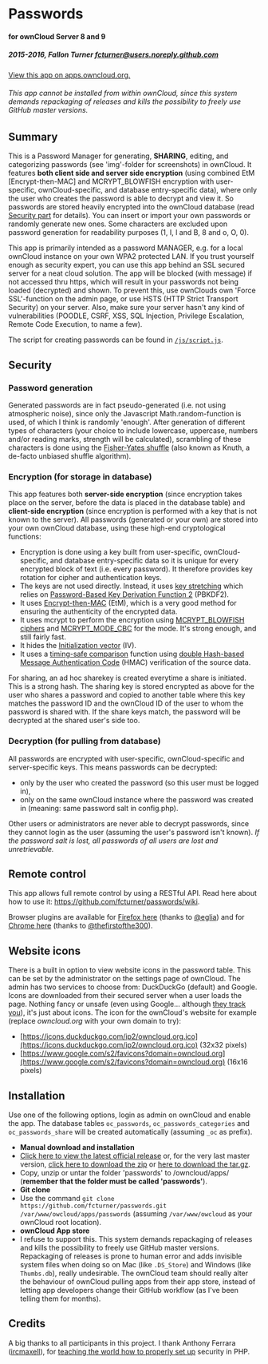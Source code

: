 # Passwords
#### for ownCloud Server 8 and 9
##### 2015-2016, Fallon Turner <fcturner@users.noreply.github.com>
[View this app on apps.owncloud.org.](https://apps.owncloud.com/content/show.php/Passwords?content=170480)

###### This app cannot be installed from within ownCloud, since this system demands repackaging of releases and kills the possibility to freely use GitHub master versions.

## Summary
This is a Password Manager for generating, **SHARING**, editing, and categorizing passwords (see 'img'-folder for screenshots) in ownCloud. It features **both client side and server side encryption** (using combined EtM [Encrypt-then-MAC] and MCRYPT_BLOWFISH encryption with user-specific, ownCloud-specific, and database entry-specific data), where only the user who creates the password is able to decrypt and view it. So passwords are stored heavily encrypted into the ownCloud database (read [Security part](https://github.com/fcturner/passwords#security) for details). You can insert or import your own passwords or randomly generate new ones. Some characters are excluded upon password generation for readability purposes (1, I, l and B, 8 and o, O, 0).

This app is primarily intended as a password MANAGER, e.g. for a local ownCloud instance on your own WPA2 protected LAN. If you trust yourself enough as security expert, you can use this app behind an SSL secured server for a neat cloud solution. The app will be blocked (with message) if not accessed thru https, which will result in your passwords not being loaded (decrypted) and shown. To prevent this, use ownClouds own 'Force SSL'-function on the admin page, or use HSTS (HTTP Strict Transport Security) on your server. Also, make sure your server hasn't any kind of vulnerabilities (POODLE, CSRF, XSS, SQL Injection, Privilege Escalation, Remote Code Execution, to name a few).

The script for creating passwords can be found in [`/js/script.js`](/js/script.js#L1666-L1745).

## Security
### Password generation
Generated passwords are in fact pseudo-generated (i.e. not using atmospheric noise), since only the Javascript Math.random-function is used, of which I think is randomly 'enough'. After generation of different types of characters (your choice to include lowercase, uppercase, numbers and/or reading marks, strength will be calculated), scrambling of these characters is done using the [Fisher-Yates shuffle](http://en.wikipedia.org/wiki/Fisher%E2%80%93Yates_shuffle) (also known as Knuth, a de-facto unbiased shuffle algorithm).
### Encryption (for storage in database)
This app features both **server-side encryption** (since encryption takes place on the server, before the data is placed in the database table) and **client-side encryption** (since encryption is performed with a key that is not known to the server). All passwords (generated or your own) are stored into your own ownCloud database, using these high-end cryptological functions:
* Encryption is done using a key built from user-specific, ownCloud-specific, and database entry-specific data so it is unique for every encrypted block of text (i.e. every password). It therefore provides key rotation for cipher and authentication keys.
* The keys are not used directly. Instead, it uses [key stretching](http://en.wikipedia.org/wiki/Key_stretching) which relies on [Password-Based Key Derivation Function 2](http://en.wikipedia.org/wiki/PBKDF2) (PBKDF2).
* It uses [Encrypt-then-MAC](http://en.wikipedia.org/wiki/Authenticated_encryption#Approaches_to_Authenticated_Encryption) (EtM), which is a very good method for ensuring the authenticity of the encrypted data.
* It uses mcrypt to perform the encryption using [MCRYPT_BLOWFISH ciphers](https://en.wikipedia.org/wiki/Blowfish_(cipher)) and [MCRYPT_MODE_CBC](https://en.wikipedia.org/wiki/Block_cipher_mode_of_operation#Cipher_Block_Chaining_.28CBC.29) for the mode. It's strong enough, and still fairly fast.
* It hides the [Initialization vector](http://en.wikipedia.org/wiki/Initialization_vector) (IV).
* It uses a [timing-safe comparison](http://blog.ircmaxell.com/2014/11/its-all-about-time.html) function using [double Hash-based Message Authentication Code](http://en.wikipedia.org/wiki/Hash-based_message_authentication_code) (HMAC) verification of the source data.

For sharing, an ad hoc sharekey is created everytime a share is initiated. This is a strong hash. The sharing key is stored encrypted as above for the user who shares a password and copied to another table where this key matches the password ID and the ownCloud ID of the user to whom the password is shared with. If the share keys match, the password will be decrypted at the shared user's side too. 

### Decryption (for pulling from database)
All passwords are encrypted with user-specific, ownCloud-specific and server-specific keys. This means passwords can be decrypted:
* only by the user who created the password (so this user must be logged in),
* only on the same ownCloud instance where the password was created in (meaning: same password salt in config.php).

Other users or administrators are never able to decrypt passwords, since they cannot login as the user (assuming the user's password isn't known). *If the password salt is lost, all passwords of all users are lost and unretrievable.*

## Remote control
This app allows full remote control by using a RESTful API. Read here about how to use it: https://github.com/fcturner/passwords/wiki.

Browser plugins are available for [Firefox here](https://addons.mozilla.org/en-US/firefox/addon/firefox-owncloud-passwords) (thanks to [@eglia](https://github.com/eglia)) and for [Chrome here](https://github.com/thefirstofthe300/ownCloud-Passwords) (thanks to [@thefirstofthe300](https://github.com/thefirstofthe300)).

## Website icons
There is a built in option to view website icons in the password table. This can be set by the administrator on the settings page of ownCloud. The admin has two services to choose from: DuckDuckGo (default) and Google. Icons are downloaded from their secured server when a user loads the page. Nothing fancy or unsafe (even using Google... although [they track you](http://donttrack.us)), it's just about icons. The icon for the ownCloud's website for example (replace *owncloud.org* with your own domain to try): 
* [https://icons.duckduckgo.com/ip2/owncloud.org.ico](https://icons.duckduckgo.com/ip2/owncloud.org.ico) (32x32 pixels)
* [https://www.google.com/s2/favicons?domain=owncloud.org](https://www.google.com/s2/favicons?domain=owncloud.org) (16x16 pixels)

## Installation
Use one of the following options, login as admin on ownCloud and enable the app. The database tables `oc_passwords`, `oc_passwords_categories` and `oc_passwords_share` will be created automatically (assuming `_oc` as prefix).
* **Manual download and installation** 
 * [Click here to view the latest official release](https://github.com/fcturner/passwords/releases/latest) or, for the very last master version, [click here to download the zip](https://github.com/fcturner/passwords/archive/master.zip) or [here to download the tar.gz](https://github.com/fcturner/passwords/archive/master.tar.gz).
 * Copy, unzip or untar the folder 'passwords' to /owncloud/apps/ (**remember that the folder must be called 'passwords'**).
* **Git clone** 
 * Use the command `git clone https://github.com/fcturner/passwords.git /var/www/owcloud/apps/passwords` (assuming `/var/www/owcloud` as your ownCloud root location).
* **ownCloud App store** 
 * I refuse to support this. This system demands repackaging of releases and kills the possibility to freely use GitHub master versions. Repackaging of releases is prone to human error and adds invisible system files when doing so on Mac (like `.DS_Store`) and Windows (like `Thumbs.db`), really undesirable. The ownCloud team should really alter the behaviour of ownCloud pulling apps from their app store, instead of letting app developers change their GitHub workflow (as I've been telling them for months).

## Credits
A big thanks to all participants in this project. I thank Anthony Ferrara ([ircmaxell](http://careers.stackoverflow.com/ircmaxell)), for [teaching the world how to properly set up](http://stackoverflow.com/questions/5089841/two-way-encryption-i-need-to-store-passwords-that-can-be-retrieved/5093422#5093422) security in PHP.
